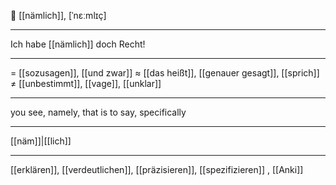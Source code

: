 🔗 [[nämlich]], [ˈnɛːmlɪç]

---
Ich habe [[nämlich]] doch Recht!


---
= [[sozusagen]], [[und zwar]]
≈ [[das heißt]], [[genauer gesagt]], [[sprich]]
≠ [[unbestimmt]], [[vage]], [[unklar]]

---
you see, namely, that is to say, specifically

---
[[näm]]|[[lich]]

---
[[erklären]], [[verdeutlichen]], [[präzisieren]], [[spezifizieren]]
, [[Anki]]